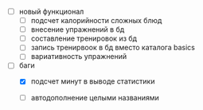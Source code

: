 - [ ] новый функционал
    - [ ] подсчет калорийности сложных блюд
    - [ ] внесение упражнений в бд
    - [ ] составление тренировок из бд
    - [ ] запись тренирвоок в бд вместо каталога basics
    - [ ] вариативность упражнений

- [ ] баги
    - [X] подсчет минут в выводе статистики
    - [ ] автодополнение целыми названиями


